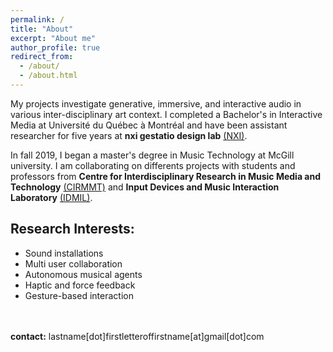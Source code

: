 ```yaml
---
permalink: /
title: "About"
excerpt: "About me"
author_profile: true
redirect_from: 
  - /about/
  - /about.html
---
```


My projects investigate generative, immersive, and interactive audio in various inter-disciplinary art context.
I completed a Bachelor's in Interactive Media at Université du Québec à Montréal and have been assistant researcher for five years at **nxi gestatio design lab** [(NXI)](http://www.nxigestatio.org/NXI/).

In fall 2019, I began a master's degree in Music Technology at McGill university. I am collaborating on differents projects with students and professors from **Centre for Interdisciplinary Research in Music Media and Technology** [(CIRMMT)](https://www.cirmmt.org/) and **Input Devices and Music Interaction Laboratory** [(IDMIL)](http://www-new.idmil.org/).


## Research Interests:

- Sound installations
- Multi user collaboration
- Autonomous musical agents
- Haptic and force feedback
- Gesture-based interaction

<br><br>
**contact:** lastname[dot]firstletteroffirstname[at]gmail[dot]com
